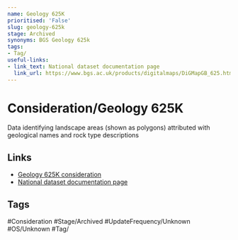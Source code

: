 ```yaml
---
name: Geology 625K
prioritised: 'False'
slug: geology-625k
stage: Archived
synonyms: BGS Geology 625k
tags:
- Tag/
useful-links:
- link_text: National dataset documentation page
  link_url: https://www.bgs.ac.uk/products/digitalmaps/DiGMapGB_625.html
---
```


# Consideration/Geology 625K

Data identifying landscape areas (shown as polygons) attributed with geological names and rock type descriptions

## Links

* [Geology 625K consideration](https://design.planning.data.gov.uk/planning-consideration/geology-625k)
* [National dataset documentation page](https://www.bgs.ac.uk/products/digitalmaps/DiGMapGB_625.html)

## Tags

#Consideration #Stage/Archived #UpdateFrequency/Unknown #OS/Unknown #Tag/